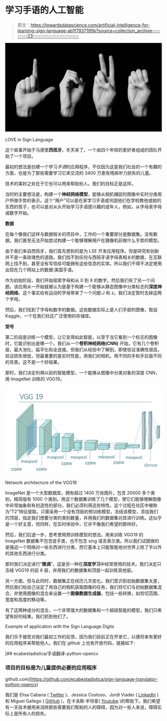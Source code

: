 # 学习手语的人工智能

> 原文：<https://towardsdatascience.com/artificial-intelligence-for-learning-sign-language-ab1f7937195b?source=collection_archive---------23----------------------->

![](img/143b6b4ca0b2119bf4b62ca65b9f86fc.png)

LOVE in Sign Language

这个故事开始于马德里**西班牙**。冬天来了，一个由四个年轻的爱好者组成的团队开始了一个项目。

最初的想法是创建一个学习*手语*的应用程序，不仅因为这是我们社会的一个有趣的方面，也是为了那些需要学习它来交流的 3400 万患有残疾听力损失的儿童。

技术的美妙之处在于它也可以用来帮助别人。我们的目标正是这样。

当时的主要想法是，构建一个**神经网络模型**，能够从相机捕捉的图像中实时分类用户所做手势的表示。这个“用户”可以是在家学习手语或巩固他们在学校教他或她的东西的孩子，也可以是对从头开始学习手语感兴趣的成年人，例如，从字母表字母或数字开始。

**数据**

在每个像我们这样与数据相关的项目中，工作的一个重要部分是数据集。没有数据，我们甚至无法开始尝试构建一个能够理解用户在摄像机前做什么手势的模型。

由于我们来自西班牙，我们首先想到的是为 LSE 开发应用程序。但是研究和创新并不是一条玫瑰色的道路。我们找不到任何与西班牙语字母表相关的数据，在互联网上找不到，甚至没有写信给可能拥有这些信息的实体。所以我们不得不决定使用出现在几个网站上的数据:美国手语。

作为初始阶段，我们开始探索字母和从 0 到 9 的数字。然后我们有了另一个问题。该应用从一开始就被认为是基于构建一个能够从静态图像中分类标志的**深度神经网络**。这个事实给有运动的字母带来了一个问题:J 和 z。我们决定暂时去掉这两个字母。

然后，我们找到了字母和数字的数据。这些数据实际上是人们手部的图像，取自 Kaggle，一个在我们社区广泛使用的存储库。

**型号**

第二阶段是训练一个模型，让它变得如此智能，以至于当它看到一个标志的图像时，它能识别出是哪一个。我们从一个**卷积神经网络(CNN)** 开始，它有几个卷积层，最大池化、扁平化和全连接。但我们从经验中了解到，即使验证准确性很高，验证损失很低，但最重要的是实时性能，用我们的相机，用不同的手和手后面不同的背景。这不是一个好结果。

那时，我们决定利用以前的智能模型，一个能够从图像中分类对象的深度 CNN，用 ImageNet 训练的 VGG19。

![](img/75f3d09c383102ad28c800e2ced54e2e.png)

Network architecture of the VGG19

ImageNet 是一个大型数据库，拥有超过 1400 万张图片，包含 20000 多个类别，精简版有 1000 个类别。用这个数据集训练了几个模型，使它们能够理解图像中非常抽象和有创造性的部分。我们必须利用这些特性。这个过程在社区中被称为“T2”特征提取。只需采用一个没有顶层的预训练模型，冻结该模型，添加我们的顶层，指定我们想要分类的类别数量，并用我们的数据集对其进行训练。这似乎是一个好主意，但同样，在实时体验中，它并不像我们希望的那样好。

然后，我们后退一步，思考使用预训练模型的想法。用来训练 VGG19 的 ImageNet 数据集不包含徒手类，也不包含 sing 语言表示类。所以我们试图做的是强迫一个网络对一些东西进行分类，而它基本上只能智能地对世界上除了手以外的其他东西进行分类。

那时我们决定进行“**微调**”，这是另一种在**深度学习**中经常使用的技术。我们决定只冻结 VGG19 的前 6 层，并用我们的数据集和顶层一起训练其他层。

另一方面，但与此同时，数据集正在经历几次变化。我们意识到初始数据集太差，然后我们给自己设定了用自己的相机获取图像的任务，我们将它们与初始数据集混合，并使用图像的混合来设置一个**图像数据生成器**，包括一些转换，如剪切范围、宽度和高度的移动等。

有了这两种成分的混合，一个非常强大的数据集和一个超级智能的模型，我们只希望有好的结果。我们抓到他们了。

Example of application with the Sign Language Digits

我们乐于接受对我们最初工作的反馈，因为我们目前正在开发它，以便将来有更好的应用程序来帮助他人。我们在 github 上也有开放代码，链接如下:

[](https://github.com/ecabestadistica/sign-language-translator-python-opencv) [## ecabestadistica/手语翻译-python-opencv

### 项目的目标是为儿童提供必要的应用程序

github.com](https://github.com/ecabestadistica/sign-language-translator-python-opencv) 

我们是 Elisa Cabana ( [Twitter](https://twitter.com/elisacabana) )、Jessica Costoso、Jordi Viader ( [LinkedIn](https://www.linkedin.com/in/jordiviader/) )和 Miguel Gallego ( [GitHub](https://github.com/MiguelyGallego) )，在卡洛斯·辛坦拿( [Youtube](https://www.youtube.com/channel/UCy5znSnfMsDwaLlROnZ7Qbg) )的帮助下。我们希望有一天技术被用来消除那些需要我们帮助的人的障碍，因为对一些人来说，障碍实际上是所有人的损失。